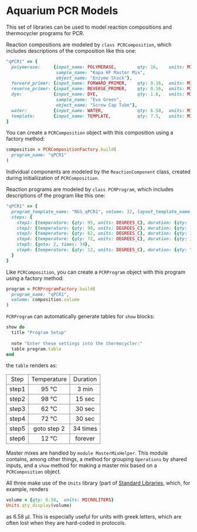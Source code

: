 # Aquarium PCR Models

This set of libraries can be used to model reaction compositions and thermocycler programs for PCR. 

Reaction compositions are modeled by `class PCRComposition`, which includes descriptions of the composition like this one:

```ruby
"qPCR1" => {
  polymerase:     {input_name: POLYMERASE,        qty: 16,    units: MICROLITERS,
                   sample_name: "Kapa HF Master Mix", 
                   object_name: "Enzyme Stock"},
  forward_primer: {input_name: FORWARD_PRIMER,    qty: 0.16,  units: MICROLITERS},
  reverse_primer: {input_name: REVERSE_PRIMER,    qty: 0.16,  units: MICROLITERS},
  dye:            {input_name: DYE,               qty: 1.6,   units: MICROLITERS,
                   sample_name: "Eva Green",
                   object_name: "Screw Cap Tube"},
  water:          {input_name: WATER,             qty: 6.58,  units: MICROLITERS},
  template:       {input_name: TEMPLATE,          qty: 7.5,   units: MICROLITERS}
}
```

You can create a `PCRComposition` object with this composition using a factory method:

```ruby
composition = PCRCompositionFactory.build(
  program_name: "qPCR1"
)
```

Individual components are modeled by the `ReactionComponent` class, created during initialiization of `PCRComposition`.

Reaction programs are modeled by `class PCRProgram`, which includes descriptions of the program like this one:

```ruby
"qPCR1" => {
  program_template_name: "NGS_qPCR1", volume: 32, layout_template_name: "NGS_qPCR1",
  steps: {
    step1: {temperature: {qty: 95, units: DEGREES_C}, duration: {qty:  3, units: MINUTES}},
    step2: {temperature: {qty: 98, units: DEGREES_C}, duration: {qty: 15, units: SECONDS}},
    step3: {temperature: {qty: 62, units: DEGREES_C}, duration: {qty: 30, units: SECONDS}},
    step4: {temperature: {qty: 72, units: DEGREES_C}, duration: {qty: 30, units: SECONDS}},
    step5: {goto: 2, times: 34},
    step6: {temperature: {qty: 12, units: DEGREES_C}, duration: {qty: "forever", units: ""}}
  }
}
```

Like `PCRComposition`, you can create a `PCRProgram` object with this program using a factory method:

```ruby
program = PCRProgramFactory.build(
  program_name: "qPCR1", 
  volume: composition.volume
)
```

`PCRProgram` can automatically generate tables for `show` blocks:

```ruby
show do
  title "Program Setup"
    
  note "Enter these settings into the thermocycler:"
  table program.table
end
```

the `table` renders as:

<table><tr><td style="border: 1px solid gray; text-align: center">Step</td><td style="border: 1px solid gray; text-align: center">Temperature</td><td style="border: 1px solid gray; text-align: center">Duration</td></tr><tr><td style="border: 1px solid gray; text-align: center">step1</td><td style="border: 1px solid gray; text-align: center">95 &deg;C</td><td style="border: 1px solid gray; text-align: center">3 min</td></tr><tr><td style="border: 1px solid gray; text-align: center">step2</td><td style="border: 1px solid gray; text-align: center">98 &deg;C</td><td style="border: 1px solid gray; text-align: center">15 sec</td></tr><tr><td style="border: 1px solid gray; text-align: center">step3</td><td style="border: 1px solid gray; text-align: center">62 &deg;C</td><td style="border: 1px solid gray; text-align: center">30 sec</td></tr><tr><td style="border: 1px solid gray; text-align: center">step4</td><td style="border: 1px solid gray; text-align: center">72 &deg;C</td><td style="border: 1px solid gray; text-align: center">30 sec</td></tr><tr><td style="border: 1px solid gray; text-align: center">step5</td><td style="border: 1px solid gray; text-align: center">goto step 2</td><td style="border: 1px solid gray; text-align: center">34 times</td></tr><tr><td style="border: 1px solid gray; text-align: center">step6</td><td style="border: 1px solid gray; text-align: center">12 &deg;C</td><td style="border: 1px solid gray; text-align: center">forever </td></tr></table>

Master mixes are handled by `module MasterMixHelper`. This module contains, among other things, a method for grouping `Operations` by shared inputs, and a `show` method for making a master mix based on a `PCRComposition` object.

All three make use of the `Units` library (part of [Standard Libraries](https://github.com/klavinslab/standard-libraries), which, for example, renders

```ruby
volume = {qty: 6.58,  units: MICROLITERS}
Units.qty_display(volume)
```

as 6.58 µl. This is especially useful for units with greek letters, which are often lost when they are hard-coded in protocols.

